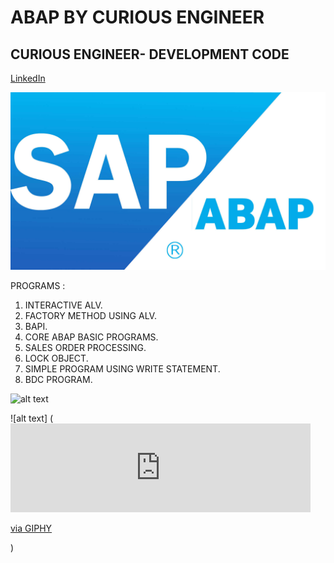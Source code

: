 # ABAP BY CURIOUS ENGINEER
## CURIOUS ENGINEER- DEVELOPMENT CODE


[LinkedIn](https://www.linkedin.com/in/rahulpillai200010)


![alt text](SAP-ABAP.jpg)


PROGRAMS : 

1. INTERACTIVE ALV.
2. FACTORY METHOD USING ALV.
3. BAPI.
4. CORE ABAP BASIC PROGRAMS.
5. SALES ORDER PROCESSING.
6. LOCK OBJECT.
7. SIMPLE PROGRAM USING WRITE STATEMENT.
8. BDC PROGRAM.


![alt text](https://giphy.com/gifs/explore-sap-academy-f5vgu4UgZBJkeZI0rb)

![alt text] (<iframe src="https://giphy.com/embed/f5vgu4UgZBJkeZI0rb" width="480" height="142" frameBorder="0" class="giphy-embed" allowFullScreen></iframe><p><a href="https://giphy.com/gifs/explore-sap-academy-f5vgu4UgZBJkeZI0rb">via GIPHY</a></p>)
